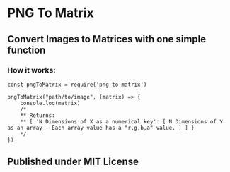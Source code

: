# PNG To Matrix
## Convert Images to Matrices with one simple function

### How it works:

```
const pngToMatrix = require('png-to-matrix')

pngToMatrix("path/to/image", (matrix) => {
	console.log(matrix)
	/*
	** Returns:
	** [ 'N Dimensions of X as a numerical key': [ N Dimensions of Y as an array - Each array value has a "r,g,b,a" value. ] ] }
	*/
})
```

## Published under MIT License